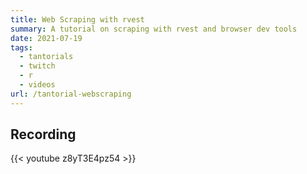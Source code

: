 ```yaml
---
title: Web Scraping with rvest
summary: A tutorial on scraping with rvest and browser dev tools
date: 2021-07-19
tags:
  - tantorials
  - twitch
  - r
  - videos
url: /tantorial-webscraping
---
```


## Recording

{{< youtube z8yT3E4pz54 >}}

